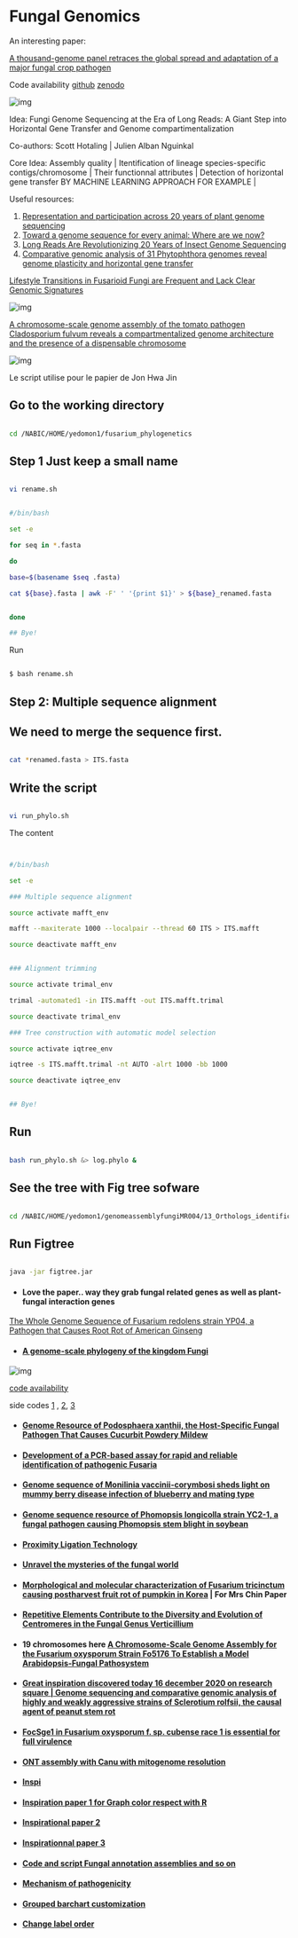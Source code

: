 # Fungal Genomics 



An interesting paper:


[A thousand-genome panel retraces the global spread and adaptation of a major fungal crop pathogen](https://www.nature.com/articles/s41467-023-36674-y)

Code availability [github](https://github.com/afeurtey/WW_PopGen) [zenodo](https://zenodo.org/record/7572234#.Y_nMTCbMK3A)


![img](https://media.springernature.com/full/springer-static/image/art%3A10.1038%2Fs41467-023-36674-y/MediaObjects/41467_2023_36674_Fig2_HTML.png?as=webp)




Idea: Fungi Genome Sequencing at the Era of Long Reads: A Giant Step into Horizontal Gene Transfer and Genome compartimentalization


Co-authors: Scott Hotaling | Julien Alban Nguinkal 

Core Idea: Assembly quality | Itentification of lineage species-specific contigs/chromosome | Their functionnal attributes | Detection of horizontal gene transfer BY MACHINE LEARNING APPROACH FOR EXAMPLE |



Useful resources: 

1. [Representation and participation across 20 years of plant genome sequencing](https://doi.org/10.1038/s41477-021-01031-8)
2. [Toward a genome sequence for every animal: Where are we now?](https://doi.org/10.1073/pnas.2109019118)
3. [Long Reads Are Revolutionizing 20 Years of Insect Genome Sequencing](https://doi.org/10.1093/gbe/evab138)
4. [Comparative genomic analysis of 31 Phytophthora genomes reveal genome plasticity and horizontal gene transfer](https://doi.org/10.1094/mpmi-06-22-0133-r)















[Lifestyle Transitions in Fusarioid Fungi are Frequent and Lack Clear Genomic Signatures](https://academic.oup.com/mbe/article/39/4/msac085/6575681)

![img](https://oup.silverchair-cdn.com/oup/backfile/Content_public/Journal/mbe/39/4/10.1093_molbev_msac085/1/m_msac085f2.jpeg?Expires=1654420537&Signature=GaZVZUb9eYqusadLxLSHkY4G4XMdI-JBfbzsk5hI6QIQL2Q~jFWRnFB9y7quhZ5IQHy5IECLLMwkaQvxR~UnFZCVAWhWzZMo1dbjRze-FVeUL65C0E94HukoqHLsPS48kCghO6yoo7SXqKKv20YPwZohul5TD0lC6A42jQZBcbbEUuSitHgOd17MPWpKfvy-9QZ6dtkYtZEcst~VJ7MZ~oj5bOyooXfktL270m3e-X87ZLM2PeACVHm1VbJ~O~c2TAJcnE-0VHxNhA9rxo~2HhVV4Iq79uyJaDHK71ynTSx7IQoFj3nh7c31Z48MkXrxWzTQ08W28yGdZnnVDDo0Gw__&Key-Pair-Id=APKAIE5G5CRDK6RD3PGA)



[A chromosome-scale genome assembly of the tomato pathogen Cladosporium fulvum reveals a compartmentalized genome architecture and the presence of a dispensable chromosome](https://www.microbiologyresearch.org/content/journal/mgen/10.1099/mgen.0.000819)

![img](https://www.microbiologyresearch.org/docserver/fulltext/mgen/8/4/mgen000819-f1.gif)





Le script utilise pour le papier de Jon Hwa Jin




## Go to the working directory

```bash

cd /NABIC/HOME/yedomon1/fusarium_phylogenetics

```

## Step 1 Just keep a small name


```bash

vi rename.sh

```

```bash

#/bin/bash

set -e

for seq in *.fasta

do

base=$(basename $seq .fasta)

cat ${base}.fasta | awk -F' ' '{print $1}' > ${base}_renamed.fasta


done

## Bye!


```


Run

```bash

$ bash rename.sh

```



## Step 2: Multiple sequence alignment


## We need to merge the sequence first.

```bash

cat *renamed.fasta > ITS.fasta

```


## Write the script


```bash

vi run_phylo.sh

```

The content



```bash


#/bin/bash

set -e

### Multiple sequence alignment

source activate mafft_env

mafft --maxiterate 1000 --localpair --thread 60 ITS > ITS.mafft

source deactivate mafft_env


### Alignment trimming

source activate trimal_env

trimal -automated1 -in ITS.mafft -out ITS.mafft.trimal

source deactivate trimal_env

### Tree construction with automatic model selection

source activate iqtree_env

iqtree -s ITS.mafft.trimal -nt AUTO -alrt 1000 -bb 1000

source deactivate iqtree_env


## Bye!

```



## Run

```bash

bash run_phylo.sh &> log.phylo &

```



## See the tree with Fig tree sofware

```bash

cd /NABIC/HOME/yedomon1/genomeassemblyfungiMR004/13_Orthologs_identification_with_Blast/genome_assemblies_from_NCBI/genomes_assemblies/01/gbfiles/good/goodfasta/FigTree_v1.4.4/lib

```



## Run Figtree



```bash

java -jar figtree.jar

```




- #### Love the paper.. way they grab fungal related genes as well as plant-fungal interaction genes


[The Whole Genome Sequence of Fusarium redolens strain YP04, a Pathogen that Causes Root Rot of American Ginseng](https://apsjournals.apsnet.org/doi/pdf/10.1094/PHYTO-03-21-0084-A)


- #### [A genome-scale phylogeny of the kingdom Fungi](https://www.cell.com/current-biology/fulltext/S0960-9822(21)00139-1#secsectitle0105)


![img](https://els-jbs-prod-cdn.jbs.elsevierhealth.com/cms/attachment/b6f9af85-a4d2-49a8-b687-6ce278add5d4/gr1.jpg)


[code availability](https://figshare.com/articles/dataset/Scripts_and_analyses_used_for_the_fungal_phylogeny/12751736)


side codes [1](https://github.com/JLSteenwyk/Phylogenetic_scripts/blob/master/LB_score.py) , [2](https://github.com/evolbioinfo/gotree), [3](https://github.com/smirarab/1kp/tree/master/scripts/hypo-test)



- #### [Genome Resource of Podosphaera xanthii, the Host-Specific Fungal Pathogen That Causes Cucurbit Powdery Mildew](https://apsjournals.apsnet.org/doi/full/10.1094/MPMI-11-20-0307-A)


- #### [Development of a PCR-based assay for rapid and reliable identification of pathogenic Fusaria](https://academic.oup.com/femsle/article/218/2/329/531537)



- #### [Genome sequence of Monilinia vaccinii-corymbosi sheds light on mummy berry disease infection of blueberry and mating type](https://academic.oup.com/g3journal/article-abstract/11/2/jkaa052/6062400)

- #### [Genome sequence resource of Phomopsis longicolla strain YC2-1, a fungal pathogen causing Phomopsis stem blight in soybean](https://apsjournals.apsnet.org/doi/10.1094/MPMI-12-20-0340-A)

- #### [Proximity Ligation Technology](http://phasegenomics.com/technology/proximity-ligation/)

- #### [Unravel the mysteries of the fungal world](https://phasegenomics.com/applications/metagenomics-microbiology/fungal-genomics/?utm_campaign=Fungus%20February%202021&utm_medium=email&_hsmi=113150619&_hsenc=p2ANqtz-_SZRFVKn-8UsWiMOFIiRSt3ucnPZZvW39SxFCqLZ2QdDeF65Vu7CSQMk1PlV3vy4oHX3oJdSFbXFqvzwjI0obu2rJVdQ&utm_content=113150619&utm_source=hs_email)


- #### [Morphological and molecular characterization of Fusarium tricinctum causing postharvest fruit rot of pumpkin in Korea](https://link.springer.com/article/10.1007/s10327-018-0803-6) |  For Mrs Chin Paper


- #### [Repetitive Elements Contribute to the Diversity and Evolution of Centromeres in the Fungal Genus Verticillium](https://mbio.asm.org/content/11/5/e01714-20)





- #### 19 chromosomes here [A Chromosome-Scale Genome Assembly for the Fusarium oxysporum Strain Fo5176 To Establish a Model Arabidopsis-Fungal Pathosystem](https://www.g3journal.org/content/10/10/3549.long)


- #### [Great inspiration discovered today 16 december 2020 on research square |  Genome sequencing and comparative genomic analysis of highly and weakly aggressive strains of Sclerotium rolfsii, the causal agent of peanut stem rot](https://assets.researchsquare.com/files/rs-38224/v2/9acd3546-03af-4b93-8e48-085d43b35327.pdf)

- #### [FocSge1 in Fusarium oxysporum f. sp. cubense race 1 is essential for full virulence](https://bmcmicrobiol.biomedcentral.com/articles/10.1186/s12866-020-01936-y)

- #### [ONT assembly with Canu with mitogenome resolution](https://academic.oup.com/gigascience/article/9/9/giaa099/5908739)
- #### [Inspi](https://link.springer.com/article/10.1186/gb-2010-11-7-r73)

- #### [Inspiration paper 1 for Graph color respect with R  ](https://bmcgenomics.biomedcentral.com/articles/10.1186/s12864-020-06871-w)
- #### [Inspirational paper 2](https://imafungus.biomedcentral.com/articles/10.1186/s43008-019-0011-9)
- #### [Inspirationnal paper 3](https://www.nature.com/articles/s41598-018-30335-7)
- #### [Code and script Fungal annotation assemblies and so on](https://gitlab.gwdg.de/alice.feurtey/genome_architecture_zymoseptoria)
- #### [Mechanism of pathogenicity](https://books.google.fr/books?hl=fr&lr=&id=wGgCEAAAQBAJ&oi=fnd&pg=PA185&dq=NBS-LRR+gene+cloning+plant+disease+resistance&ots=pwwZ21T0-W&sig=yZRXOuy_gzvH6aC-TSjfgZoU0Sg#v=onepage&q=NBS-LRR%20gene%20cloning%20plant%20disease%20resistance&f=false)

- #### [Grouped barchart customization](https://www.r-graph-gallery.com/48-grouped-barplot-with-ggplot2.html)
- #### [Change label order](https://www.datanovia.com/en/fr/blog/ggplot-comment-changer-lordre-des-legendes/)
